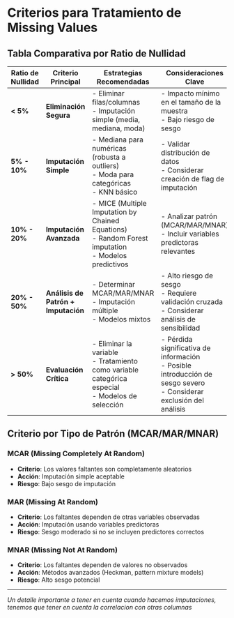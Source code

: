 # Criterios para Tratamiento de Missing Values

## Tabla Comparativa por Ratio de Nullidad

| Ratio de Nullidad | Criterio Principal | Estrategias Recomendadas | Consideraciones Clave |
|-------------------|-------------------|--------------------------|----------------------|
| **< 5%** | **Eliminación Segura** | - Eliminar filas/columnas<br>- Imputación simple (media, mediana, moda) | - Impacto mínimo en el tamaño de la muestra<br>- Bajo riesgo de sesgo |
| **5% - 10%** | **Imputación Simple** | - Mediana para numéricas (robusta a outliers)<br>- Moda para categóricas<br>- KNN básico | - Validar distribución de datos<br>- Considerar creación de flag de imputación |
| **10% - 20%** | **Imputación Avanzada** | - MICE (Multiple Imputation by Chained Equations)<br>- Random Forest imputation<br>- Modelos predictivos | - Analizar patrón (MCAR/MAR/MNAR)<br>- Incluir variables predictoras relevantes |
| **20% - 50%** | **Análisis de Patrón + Imputación** | - Determinar MCAR/MAR/MNAR<br>- Imputación múltiple<br>- Modelos mixtos | - Alto riesgo de sesgo<br>- Requiere validación cruzada<br>- Considerar análisis de sensibilidad |
| **> 50%** | **Evaluación Crítica** | - Eliminar la variable<br>- Tratamiento como variable categórica especial<br>- Modelos de selección | - Pérdida significativa de información<br>- Posible introducción de sesgo severo<br>- Considerar exclusión del análisis |

##  Criterio por Tipo de Patrón (MCAR/MAR/MNAR)

### **MCAR (Missing Completely At Random)**
- **Criterio**: Los valores faltantes son completamente aleatorios
- **Acción**: Imputación simple aceptable
- **Riesgo**: Bajo sesgo de imputación

### **MAR (Missing At Random)**
- **Criterio**: Los faltantes dependen de otras variables observadas
- **Acción**: Imputación usando variables predictoras
- **Riesgo**: Sesgo moderado si no se incluyen predictores correctos

### **MNAR (Missing Not At Random)**
- **Criterio**: Los faltantes dependen de valores no observados
- **Acción**: Métodos avanzados (Heckman, pattern mixture models)
- **Riesgo**: Alto sesgo potencial

---
_Un detalle importante a tener en cuenta cuando hacemos imputaciones, tenemos que tener en cuenta la correlacion con otras columnas_
